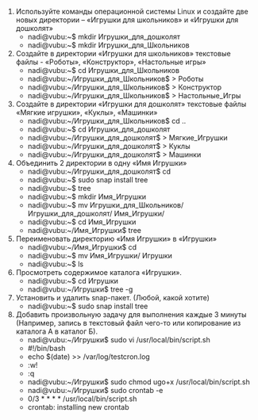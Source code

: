 1)   Используйте команды операционной системы Linux и создайте две новых 
директории – «Игрушки для школьников» и «Игрушки для дошколят»
     * nadi@vubu:~$ mkdir Игрушки_для_дошколят
     * nadi@vubu:~$ mkdir Игрушки_для_Школьников
2) Создайте в директории «Игрушки для школьников» текстовые файлы - «Роботы»,
«Конструктор», «Настольные игры»
   * nadi@vubu:~$ cd Игрушки_для_Школьников
   * nadi@vubu:~/Игрушки_для_Школьников$ > Роботы
   * nadi@vubu:~/Игрушки_для_Школьников$ > Конструктор
   * nadi@vubu:~/Игрушки_для_Школьников$ > Настольные_Игры
3)    Создайте в директории «Игрушки для дошколят» текстовые файлы «Мягкие игрушки», 
«Куклы», «Машинки»
      * nadi@vubu:~/Игрушки_для_Школьников$ cd ..
      * nadi@vubu:~$ cd Игрушки_для_дошколят
      * nadi@vubu:~/Игрушки_для_дошколят$ > Мягкие_Игрушки
      * nadi@vubu:~/Игрушки_для_дошколят$ > Куклы
      * nadi@vubu:~/Игрушки_для_дошколят$ > Машинки
4)   Объединить 2 директории в одну «Имя Игрушки»
     * nadi@vubu:~/Игрушки_для_дошколят$ cd
     * nadi@vubu:~$ sudo snap install tree
     * nadi@vubu:~$ tree
     * nadi@vubu:~$ mkdir Имя_Игрушки
     * nadi@vubu:~$ mv Игрушки_для_Школьников/ Игрушки_для_дошколят/ Имя_Игрушки/
     * nadi@vubu:~$ cd Имя_Игрушки
     * nadi@vubu:~/Имя_Игрушки$ tree
5)   Переименовать директорию «Имя Игрушки» в «Игрушки»
     * nadi@vubu:~/Имя_Игрушки$ cd
     * nadi@vubu:~$ mv Имя_Игрушки/ Игрушки
     * nadi@vubu:~$ ls
6)   Просмотреть содержимое каталога «Игрушки».
     * nadi@vubu:~$ cd Игрушки
     * nadi@vubu:~/Игрушки$ tree -g
7)   Установить и удалить snap-пакет. (Любой, какой хотите)
     * nadi@vubu:~$ sudo snap install tree
8)   Добавить произвольную задачу для выполнения каждые 3 минуты (Например, запись в текстовый файл чего-то или копирование из каталога А в каталог Б).
     * nadi@vubu:~/Игрушки$ sudo vi /usr/local/bin/script.sh
     * #!/bin/bash
     * echo $(date) >> /var/log/testcron.log
     * :w!
     * :q
     * nadi@vubu:~/Игрушки$ sudo chmod ugo+x /usr/local/bin/script.sh
     * nadi@vubu:~/Игрушки$ sudo crontab -e
     * 0/3 * * * * /usr/local/bin/script.sh
     * crontab: installing new crontab